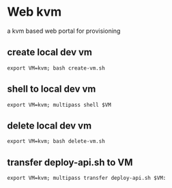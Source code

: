 # Web kvm
a kvm based web portal for provisioning

## create local dev vm 
`export VM=kvm; bash create-vm.sh`

## shell to local dev vm
`export VM=kvm; multipass shell $VM`

## delete local dev vm 
`export VM=kvm; bash delete-vm.sh`

## transfer deploy-api.sh to VM
`export VM=kvm; multipass transfer deploy-api.sh $VM:`